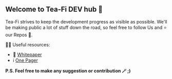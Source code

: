 ## Welcome to Tea-Fi DEV hub 👋

Tea-Fi strives to keep the development progress as visible as possible. We'll be making public a lot of stuff down the road, so feel free to follow Us and ⭐ our Repos 🚀.

👩‍💻 Useful resources:

- 📘 [Whitepaper](https://drive.google.com/file/d/1oTACXsVt_agxZvZff6tQZP8AAQMIzdM8/view)
- ℹ️ [One Pager](https://drive.google.com/file/d/1Rm-dR90qUBTE7yI5V-byW_5pbyZibRSn/view)

**P.S. Feel free to make any suggestion or contribution 🪄 ;)**
